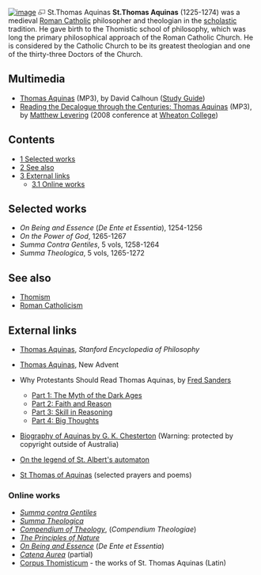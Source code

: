 [![image](images/thumb/1/14/Aquinas.jpg/200px-Aquinas.jpg)](http://www.theopedia.com/File:Aquinas.jpg)
[![image](data:image/png;base64,iVBORw0KGgoAAAANSUhEUgAAAA8AAAALCAAAAACFLIiAAAAAAnRSTlMA/1uRIrUAAABPSURBVAjXY/j///+5vXDwjAHIr26ZAgXZe8H8a/+hoIcw/9nevdVL9+79DuPvzQYZFPUezu8BMZLXgkExnD8HAu6hqv//n+HZVjD4DuUDAKlChD3fj6aPAAAAAElFTkSuQmCC)](http://www.theopedia.com/File:Aquinas.jpg "Enlarge")
St.Thomas Aquinas
**St.Thomas Aquinas** (1225-1274) was a medieval
[Roman Catholic](Roman_Catholicism "Roman Catholicism") philosopher
and theologian in the [scholastic](Scholasticism "Scholasticism")
tradition. He gave birth to the Thomistic school of philosophy,
which was long the primary philosophical approach of the Roman
Catholic Church. He is considered by the Catholic Church to be its
greatest theologian and one of the thirty-three Doctors of the
Church.

## Multimedia

-   [Thomas Aquinas](http://worldwidefreeresources.com/upload/CH310_Lecture_29.mp3)
    (MP3), by David Calhoun
    ([Study Guide](http://worldwidefreeresources.com/upload/CH310_SG_29.pdf))
-   [Reading the Decalogue through the Centuries: Thomas Aquinas](http://www.wheaton.edu/CACE/audiodownloads/08THEOLevering.mp3)
    (MP3), by [Matthew Levering](Matthew_Levering "Matthew Levering")
    (2008 conference at
    [Wheaton College](Wheaton_College "Wheaton College"))

## Contents

-   [1 Selected works](#Selected_works)
-   [2 See also](#See_also)
-   [3 External links](#External_links)
    -   [3.1 Online works](#Online_works)





## Selected works

-   *On Being and Essence* (*De Ente et Essentia*), 1254-1256
-   *On the Power of God*, 1265-1267
-   *Summa Contra Gentiles*, 5 vols, 1258-1264
-   *Summa Theologica*, 5 vols, 1265-1272

## See also

-   [Thomism](Thomism "Thomism")
-   [Roman Catholicism](Roman_Catholicism "Roman Catholicism")

## External links

-   [Thomas Aquinas](http://plato.stanford.edu/entries/aquinas/),
    *Stanford Encyclopedia of Philosophy*
-   [Thomas Aquinas](http://www.newadvent.org/cathen/14663b.htm),
    New Advent
-   Why Protestants Should Read Thomas Aquinas, by
    [Fred Sanders](Fred_Sanders "Fred Sanders")
    -   [Part 1: The Myth of the Dark Ages](http://www.scriptoriumdaily.com/2009/05/13/why-protestants-should-read-thomas-aquinas-1-the-myth-of-the-dark-ages/)
    -   [Part 2: Faith and Reason](http://www.scriptoriumdaily.com/2009/05/14/why-protestants-should-read-thomas-aquinas-2-faith-and-reason/)
    -   [Part 3: Skill in Reasoning](http://www.scriptoriumdaily.com/2009/05/15/why-protestants-should-read-thomas-aquinas-3-skill-in-reasoning/)
    -   [Part 4: Big Thoughts](http://www.scriptoriumdaily.com/2009/05/16/why-protestants-should-read-thomas-aquinas-4-big-thoughts/)

-   [Biography of Aquinas by G. K. Chesterton](http://gutenberg.net.au/ebooks01/0100331.txt)
    (Warning: protected by copyright outside of Australia)
-   [On the legend of St. Albert's automaton](http://www.nd.edu/Departments/Maritain/etext/staamp3.htm)
-   [St Thomas of Aquinas](http://www.poetseers.org/spiritual_and_devotional_poets/christian/st_thomas/)
    (selected prayers and poems)

### Online works

-   *[Summa contra Gentiles](http://www.nd.edu/Departments/Maritain/etext/gc.htm)*
-   *[Summa Theologica](http://www.newadvent.org/summa)*
-   *[Compendium of Theology](http://www.op-stjoseph.org/Students/study/thomas/Compendium.htm)*,
    (*Compendium Theologiae*)
-   *[The Principles of Nature](http://www4.desales.edu/~philtheo/aquinas/Nature.html)*
-   *[On Being and Essence](http://www.fordham.edu/halsall/basis/aquinas-esse.html)*
    (*De Ente et Essentia*)
-   *[Catena Aurea](http://www.ccel.org/a/aquinas/catena/home.htm)*
    (partial)
-   [Corpus Thomisticum](http://www.corpusthomisticum.org/) - the
    works of St. Thomas Aquinas (Latin)



